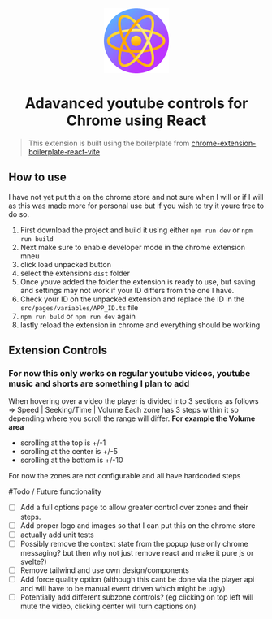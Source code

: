 <div align="center">
  <img src="public/icon-128.png" alt="logo"/>
  <h1>Adavanced youtube controls for Chrome using React</h1>
</div>

 > This extension is built using the boilerplate from [chrome-extension-boilerplate-react-vite](https://github.com/Jonghakseo/chrome-extension-boilerplate-react-vite)

## How to use
I have not yet put this on the chrome store and not sure when I will or if I will as this was made more for personal use but if you wish to try it youre free to do so.

1. First download the project and build it using either ```npm run dev``` or ```npm run build```
2. Next make sure to enable developer mode in the chrome extension mneu
3. click load unpacked button
4. select the extensions ```dist``` folder
5. Once youve added the folder the extension is ready to use, but saving and settings may not work if your ID differs from the one I have.
6. Check your ID on the unpacked extension and replace the ID in the ```src/pages/variables/APP_ID.ts``` file
7. ```npm run buld``` or ```npm run dev``` again
8. lastly reload the extension in chrome and everything should be working
   
## Extension Controls
### For now this only works on regular youtube videos, youtube music and shorts are something I plan to add

When hovering over a video the player is divided into 3 sections as follows => Speed | Seeking/Time | Volume
Each zone has 3 steps within it so depending where you scroll the range will differ.
**For example the Volume area**
 - scrolling at the top is +/-1
 - scrolling at the center is +/-5
 - scrolling at the bottom is +/-10

For now the zones are not configurable and all have hardcoded steps


#Todo / Future functionality
- [ ] Add a full options page to allow greater control over zones and their steps.
- [ ]  Add proper logo and images so that I can put this on the chrome store
- [ ]  actually add unit tests
- [ ]  Possibly remove the context state from the popup (use only chrome messaging? but then why not just remove react and make it pure js or svelte?)
- [ ]  Remove tailwind and use own design/components
- [ ]  Add force quality option (although this cant be done via the player api and will have to be manual event driven which might be ugly)
- [ ]  Potentially add different subzone controls? (eg clicking on top left will mute the video, clicking center will turn captions on)
